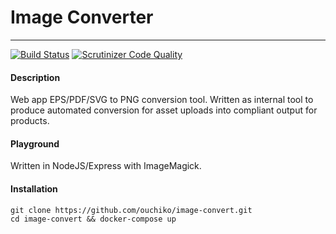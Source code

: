 # Image Converter
---
[![Build Status](https://travis-ci.org/ouchiko/image-convert.svg?branch=master)](https://travis-ci.org/ouchiko/image-convert)
[![Scrutinizer Code Quality](https://scrutinizer-ci.com/g/ouchiko/image-convert/badges/quality-score.png?b=master)](https://scrutinizer-ci.com/g/ouchiko/image-convert/?branch=master)

#### Description

Web app EPS/PDF/SVG to PNG conversion tool. Written as internal tool to produce automated conversion for asset uploads into compliant output for products.

#### Playground

Written in NodeJS/Express with ImageMagick.

#### Installation

```
git clone https://github.com/ouchiko/image-convert.git
cd image-convert && docker-compose up
```
